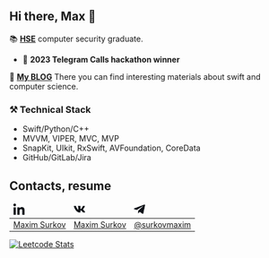 ## Hi there, Max 👋

📚 [**HSE**](https://www.hse.ru/en/ba/cosec/) computer security graduate.
- 🥉 **2023 Telegram Calls hackathon winner**

💬 [**My BLOG**](https://t.me/swifyway) There you can find interesting materials about swift and computer science.

### ⚒️ Technical Stack
- Swift/Python/C++
- MVVM, VIPER, MVC, MVP
- SnapKit, UIkit, RxSwift, AVFoundation, CoreData
- GitHub/GitLab/Jira

## Contacts, resume
<table>
    <thead>
      <tr>
      <td><img height="20px" src="https://github.com/AlexRoar/alexroar/raw/main/assets/linkedin.svg"></td>      
      <td><img height="20px" src="https://github.com/AlexRoar/alexroar/raw/main/assets/vk.svg"></td>  
      <td><img height="20px" src="https://github.com/AlexRoar/alexroar/raw/main/assets/telegram.svg"></td>   
      </tr>
    </thead>
    <tbody>
      <tr>
      <td><a href="https://ru.linkedin.com/in/maxim-surkov-73566b22b/">Maxim Surkov</a></td>     
      <td><a href="https://vk.com/d3pr3ss3db0i">Maxim Surkov</a></td>  
      <td><a href="https://t.me/surkovmaxim">@surkovmaxim</a></td>
      </tr>
    </tbody>
</table>

[![Leetcode Stats](https://leetcard.jacoblin.cool/masurkov)](https://leetcode.com/masurkov)
